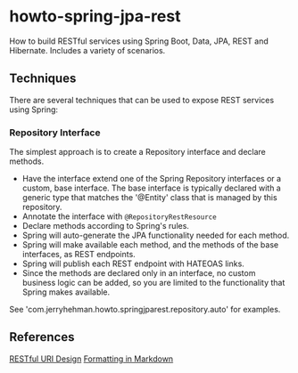 # howto-spring-jpa-rest
How to build RESTful services using Spring Boot, Data, JPA, REST and Hibernate. Includes a variety of scenarios.

## Techniques
There are several techniques that can be used to expose REST services using Spring:

### Repository Interface
The simplest approach is to create a Repository interface and declare methods.
- Have the interface extend one of the Spring Repository interfaces or a custom, base interface. The base interface is typically declared with a generic type that matches the '@Entity' class that is managed by this repository.
- Annotate the interface with `@RepositoryRestResource`
- Declare methods according to Spring's rules.
- Spring will auto-generate the JPA functionality needed for each method.
- Spring will make available each method, and the methods of the base interfaces, as REST endpoints.
- Spring will publish each REST endpoint with HATEOAS links.
- Since the methods are declared only in an interface, no custom business logic can be added, so you are limited to the functionality that Spring makes available.

See 'com.jerryhehman.howto.springjparest.repository.auto' for examples.

## References
[RESTful URI Design](http://blog.2partsmagic.com/restful-uri-design/)
[Formatting in Markdown](https://help.github.com/articles/basic-writing-and-formatting-syntax/)
